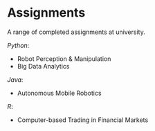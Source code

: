 # Assignments
A range of completed assignments at university.

*Python*:
- Robot Perception & Manipulation
- Big Data Analytics

*Java*:
- Autonomous Mobile Robotics

*R*:
- Computer-based Trading in Financial Markets
